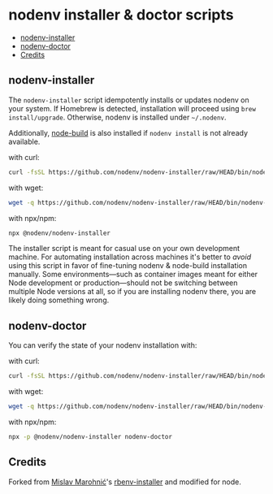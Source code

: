 # nodenv installer & doctor scripts

<!-- toc -->

- [nodenv-installer](#nodenv-installer)
- [nodenv-doctor](#nodenv-doctor)
- [Credits](#credits)

<!-- tocstop -->

## nodenv-installer

The `nodenv-installer` script idempotently installs or updates nodenv on your
system. If Homebrew is detected, installation will proceed using `brew
install/upgrade`. Otherwise, nodenv is installed under `~/.nodenv`.

Additionally, [node-build](https://github.com/nodenv/node-build#readme) is also
installed if `nodenv install` is not already available.

with curl:

  ```sh
  curl -fsSL https://github.com/nodenv/nodenv-installer/raw/HEAD/bin/nodenv-installer | bash
  ```

with wget:

  ```sh
  wget -q https://github.com/nodenv/nodenv-installer/raw/HEAD/bin/nodenv-installer -O- | bash
  ```

with npx/npm:

  ```sh
  npx @nodenv/nodenv-installer
  ```

The installer script is meant for casual use on your own development machine.
For automating installation across machines it's better to _avoid_ using this
script in favor of fine-tuning nodenv & node-build installation manually. Some
environments—such as container images meant for either Node development or
production—should not be switching between multiple Node versions at all, so if
you are installing nodenv there, you are likely doing something wrong.

## nodenv-doctor

You can verify the state of your nodenv installation with:

with curl:

  ```sh
  curl -fsSL https://github.com/nodenv/nodenv-installer/raw/HEAD/bin/nodenv-doctor | bash
  ```

with wget:

  ```sh
  wget -q https://github.com/nodenv/nodenv-installer/raw/HEAD/bin/nodenv-doctor -O- | bash
  ```

with npx/npm:

  ```sh
  npx -p @nodenv/nodenv-installer nodenv-doctor
  ```

## Credits

Forked from [Mislav Marohnić][mislav]'s [rbenv-installer][] and modified for node.

[mislav]: https://github.com/mislav
[rbenv-installer]: https://github.com/rbenv/rbenv-installer
